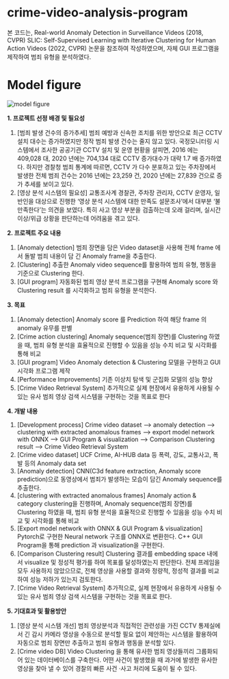 # crime-video-analysis-program

본 코드는,
Real-world Anomaly Detection in Surveillance Videos (2018, CVPR)
SLIC: Self-Supervised Learning with Iterative Clustering for Human Action Videos (2022, CVPR)
논문을 참조하여 작성하였으며, 자체 GUI 프로그램을 제작하여 범죄 유형을 분석하였다.

# Model figure
![model figure](https://user-images.githubusercontent.com/101051049/201533552-190c80c3-a7f1-4529-95fa-50161f50b2db.png)

**1. 프로젝트 선정 배경 및 필요성**
1) [범죄 발생 건수의 증가추세] 범죄 예방과 신속한 조치를 위한 방안으로 최근 CCTV 설치 대수는 증가하였지만 정작 범죄 발생 건수는 줄지 않고 있다. 국정모니터링 시스템에서 조사한 공공기관 CCTV 설치 및 운영 현황을 살피면, 2016 에는 409,028 대, 2020 년에는 704,134 대로 CCTV 증가대수가 대략 1.7 배 증가하였다. 하지만 경찰청 범죄 통계에 따르면, CCTV 가 다수 분포하고 있는 주차장에서 발생한 전체 범죄 건수는 2016 년에는 23,259 건, 2020 년에는 27,839 건으로 증가 추세를 보이고 있다.
2) [영상 분석 시스템의 필요성] 교통조사계 경찰관, 주차장 관리자, CCTV 운영자, 일반인을 대상으로 진행한 ‘영상 분석 시스템에 대한 만족도 설문조사’에서 대부분 ‘불만족한다’는 의견을 보였다. 특히 사고 영상 부분을 검출하는데 오래 걸리며, 실시간 이상/위급 상황을 판단하는데 어려움을 겪고 있다.


**2. 프로젝트 주요 내용**
1) [Anomaly detection] 범죄 장면을 담은 Video dataset을 사용해 전체 frame 에서 돌발 범죄 내용이 담 긴 Anomaly frame을 추출한다.
2) [Clustering] 추출한 Anomaly video sequence를 활용하여 범죄 유형, 행동을 기준으로 Clustering 한다.
3) [GUI program] 자동화된 범죄 영상 분석 프로그램을 구현해 Anomaly score 와 Clustering result 를 시각화하고 범죄 유형을 분석한다.


**3. 목표**
1) [Anomaly detection] Anomaly score 를 Prediction 하여 해당 frame 의 anomaly 유무를 판별
2) [Crime action clustering] Anomaly sequence(범죄 장면)를 Clustering 하였을 때, 범죄 유형 분석을 효율적으로 진행할 수 있음을 성능 수치 비교 및 시각화를 통해 비교
3) [GUI program] Video Anomaly detection & Clustering 모델을 구현하고 GUI 시각화 프로그램 제작
4) [Performance Improvements] 기존 이상치 탐색 및 군집화 모델의 성능 향상
5) [Crime Video Retrieval System] 추가적으로 실제 현장에서 유용하게 사용될 수 있는 유사 범죄 영상
검색 시스템을 구현하는 것을 목표로 한다


**4. 개발 내용**
1) [Development process] Crime video dataset --> anomaly detection --> clustering with extracted anomalous frames --> export model network with ONNX --> GUI Program & visualization --> Comparison Clustering result --> Crime Video Retrieval System
2) [Crime video dataset] UCF Crime, AI-HUB data 등 폭력, 강도, 교통사고, 폭발 등의 Anomaly data set
3) [Anomaly detection] CNN(C3d feature extraction, Anomaly score prediction)으로 동영상에서 범죄가 발생하는 모습이 담긴 Anomaly sequence를 추출한다.
4) [clustering with extracted anomalous frames] Anomaly action & category clustering을 진행하며, Anomaly sequence(범죄 장면)를 Clustering 하였을 때, 범죄 유형 분석을 효율적으로 진행할 수 있음을 성능 수치 비교 및 시각화를 통해 비교
5) [Export model network with ONNX & GUI Program & visualization] Pytorch로 구현한 Neural network 구조를 ONNX로 변환한다. C++ GUI Program을 통해 prediction 과 visualization을 구현한다.
6) [Comparison Clustering result] Clustering 결과를 embedding space 내에서 visualize 및 정성적 평가를 하여 목표를 달성하였는지 판단한다. 전체 프레임을 모두 사용하지 않았으므로, 전체 영상을 사용할 결과와 정량적, 정성적 결과를 비교하여 성능 저하가 있는지 검토한다.
7) [Crime Video Retrieval System] 추가적으로, 실제 현장에서 유용하게 사용될 수 있는 유사 범죄 영상 검색 시스템을 구현하는 것을 목표로 한다.


**5. 기대효과 및 활용방안**
1) [영상 분석 시스템 개선] 범죄 영상분석과 직접적인 관련성을 가진 CCTV 통제실에서 긴 감시 카메라 영상을 수동으로 분석할 필요 없이 제안하는 시스템을 활용하여 자동으로 범죄 장면만 추출하고 범죄 유형과 행동을 분석할 있다.
2) [Crime video DB] Video Clustering 을 통해 유사한 범죄 영상들끼리 그룹화되어 있는 데이터베이스를 구축한다. 어떤 사건이 발생했을 때 과거에 발생한 유사한 영상을 찾아 낼 수 있어 경찰의 빠른 사건 ·사고 처리에 도움이 될 수 있다.
